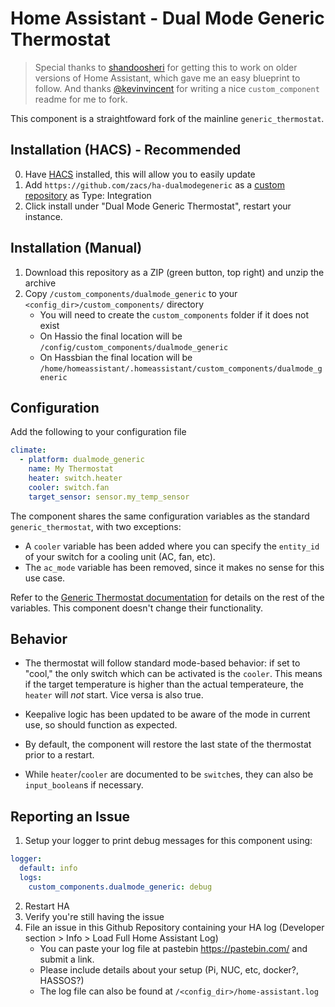 # Home Assistant - Dual Mode Generic Thermostat

> Special thanks to [shandoosheri](https://community.home-assistant.io/t/heat-cool-generic-thermostat/76443) for getting this to work on older versions of Home Assistant, which gave me an easy blueprint to follow. And thanks [@kevinvincent](https://github.com/kevinvincent) for writing a nice `custom_component` readme for me to fork. 

This component is a straightfoward fork of the mainline `generic_thermostat`. 

## Installation (HACS) - Recommended
0. Have [HACS](https://custom-components.github.io/hacs/installation/manual/) installed, this will allow you to easily update
1. Add `https://github.com/zacs/ha-dualmodegeneric` as a [custom repository](https://custom-components.github.io/hacs/usage/settings/#add-custom-repositories) as Type: Integration
2. Click install under "Dual Mode Generic Thermostat", restart your instance.

## Installation (Manual)
1. Download this repository as a ZIP (green button, top right) and unzip the archive
2. Copy `/custom_components/dualmode_generic` to your `<config_dir>/custom_components/` directory
   * You will need to create the `custom_components` folder if it does not exist
   * On Hassio the final location will be `/config/custom_components/dualmode_generic`
   * On Hassbian the final location will be `/home/homeassistant/.homeassistant/custom_components/dualmode_generic`

## Configuration
Add the following to your configuration file

```yaml
climate:
  - platform: dualmode_generic
    name: My Thermostat
    heater: switch.heater
    cooler: switch.fan
    target_sensor: sensor.my_temp_sensor
```

The component shares the same configuration variables as the standard `generic_thermostat`, with two exceptions:
* A `cooler` variable has been added where you can specify the `entity_id` of your switch for a cooling unit (AC, fan, etc).
* The `ac_mode` variable has been removed, since it makes no sense for this use case. 

Refer to the [Generic Thermostat documentation](https://www.home-assistant.io/components/generic_thermostat/) for details on the rest of the variables. This component doesn't change their functionality.

## Behavior

* The thermostat will follow standard mode-based behavior: if set to "cool," the only switch which can be activated is the `cooler`. This means if the target temperature is higher than the actual temperateure, the `heater` will _not_ start. Vice versa is also true. 

* Keepalive logic has been updated to be aware of the mode in current use, so should function as expected. 

* By default, the component will restore the last state of the thermostat prior to a restart. 

* While `heater`/`cooler` are documented to be `switch`es, they can also be `input_boolean`s if necessary. 


## Reporting an Issue
1. Setup your logger to print debug messages for this component using:
```yaml
logger:
  default: info
  logs:
    custom_components.dualmode_generic: debug
```
2. Restart HA
3. Verify you're still having the issue
4. File an issue in this Github Repository containing your HA log (Developer section > Info > Load Full Home Assistant Log)
   * You can paste your log file at pastebin https://pastebin.com/ and submit a link.
   * Please include details about your setup (Pi, NUC, etc, docker?, HASSOS?)
   * The log file can also be found at `/<config_dir>/home-assistant.log`
